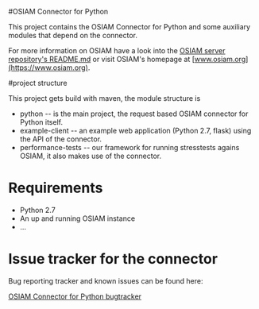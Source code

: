 #OSIAM Connector for Python

This project contains the OSIAM Connector for Python and some auxiliary modules that depend on the connector.

For more information on OSIAM have a look into the [OSIAM server repository's README.md](https://github.com/osiam/server/README.md) or visit OSIAM's homepage at [www.osiam.org](https://www.osiam.org).

#project structure

This project gets build with maven, the module structure is

* python -- is the main project, the request based OSIAM connector for Python itself.
* example-client -- an example web application (Python 2.7, flask) using the API of the connector.
* performance-tests -- our framework for running stresstests agains OSIAM, it also makes use of the connector.

# Requirements

* Python 2.7
* An up and running OSIAM instance
* ...

# Issue tracker for the connector

Bug reporting tracker and known issues can be found here:

[OSIAM Connector for Python bugtracker](https://github.com/osiam/connector4python/issues)
